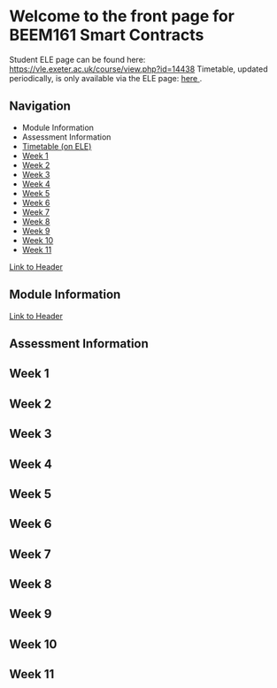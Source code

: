 # Welcome to the front page for BEEM161 Smart Contracts

Student ELE page can be found here: https://vle.exeter.ac.uk/course/view.php?id=14438 
Timetable, updated periodically, is only available via the ELE page: <a href="https://vle.exeter.ac.uk/course/view.php?id=14438"> here </a>.


## Navigation
- Module Information
- Assessment Information
-  <a href="https://vle.exeter.ac.uk/course/view.php?id=14438"> Timetable (on ELE) </a> 
- [Week 1](week-1)
- [Week 2](week-2)
- [Week 3](week-3)
- [Week 4](week-4)
- [Week 5](week-5)
- [Week 6](week-6)
- [Week 7](week-7)
- [Week 8](week-8)
- [Week 9](week-9)
- [Week 10](week-10)
- [Week 11](week-11)




[Link to Header](#week-1)




## Module Information
<a href="https://github.com/ca-carr/smart_contracts/blob/main/module_information.md">Link to Header</a>

## Assessment Information

## Week 1

## Week 2

## Week 3

## Week 4

## Week 5

## Week 6

## Week 7

## Week 8

## Week 9 

## Week 10 

## Week 11


